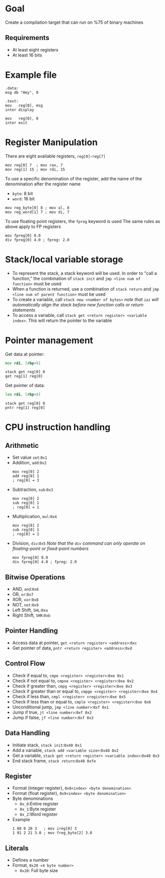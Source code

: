 # Goal
Create a compilation target that can run on %75 of binary machines
## Requirements
- At least eight registers
- At least 16 bits

# Example file
```iasm
.data:
msg db "Hey", 0

.text:
mov   reg[0], msg
inter display

mov   reg[0], 0
inter exit
```

# Register Manipulation
There are eight available registers, `reg[0]`-`reg[7]`
```iasm
mov reg[0] 7  ; mov rax, 7
mov reg[1] 15 ; mov rdi, 15
```
To use a specific denomination of the register, add the name of the denomination after the register name
- `byte`: 8 bit
- `word`: 16 bit
```iasm
mov reg_byte[0] 8 ; mov al, 8
mov reg_word[1] 7 ; mov di, 7
```
To use floating point registers, the `fpreg` keyword is used
The same rules as above apply to FP registers
```iasm
mov fpreg[0] 8.0 
div fpreg[0] 4.0 ; fpreg: 2.0
```

# Stack/local variable storage
- To represent the stack, a stack keyword will be used. In order to "call a function," the combination of `stack init` and `jmp <line num of function>` must be used
- When a function is returned, use a combination of `stack return` and `jmp <line num of parent function>` must be used
- To create a variable, call `stack new <number of bytes>`
*note that `iai` will automatically align the stack before new function calls or return statements*
- To access a variable, call `stack get <return register> <variable index>`. This will return the pointer to the variable

# Pointer management
Get data at pointer:
```asm
mov rdi, [rbp+8]
```
```iasm
stack get reg[0] 0
get reg[1] reg[0]
```
Get pointer of data:
```asm
lea rdi, [rbp+8]
```
```iasm
stack get reg[0] 0
pntr reg[1] reg[0]
```

# CPU instruction handling
## Arithmetic
- Set value `set`:`0x1`
- Addition, `add`:`0x2`
    ```iasm
    mov reg[0] 2
    add reg[0] 1
    ; reg[0] = 3
    ```
- Subtraction, `sub`:`0x3`
    ```iasm
    mov reg[0] 2
    sub reg[0] 1
    ; reg[0] = 1
    ```
- Multiplication, `mul`:`0x4`
    ```iasm
    mov reg[0] 2
    sub reg[0] 1
    ; reg[0] = 1
    ```
- Division, `div`:`0x5` *Note that the `div` command can only operate on floating-point or fixed-point numbers*
    ```iasm
    mov fpreg[0] 8.0 
    div fpreg[0] 4.0 ; fpreg: 2.0
    ```
## Bitwise Operations
- AND, `and`:`0x6`
- OR, `or`:`0x7`
- XOR, `xor`:`0x8`
- NOT, `not`:`0x9`
- Left Shift, `SHL`:`0xa`
- Right Shift, `SHR`:`0xb`
## Pointer Handling
- Access data at pointer, `get <return register> <address>`:`0xc`
- Get pointer of data, `pntr <return register> <address>`:`0xd`
## Control Flow
- Check if equal to, `cmpe <register> <register>`:`0xe 0x1`
- Check if not equal to, `cmpne <register> <register>`:`0xe 0x2`
- Check if greater than, `cmpg <register> <register>`:`0xe 0x3`
- Check if greater than or equal to, `cmpge <register> <register>`:`0xe 0x4`
- Check if less than, `cmpl <register> <register>`:`0xe 0x5`
- Check if less than or equal to, `cmple <register> <register>`:`0xe 0x6`
- Unconditional jump, `jmp <line number>`:`0xf 0x1`
- Jump if true, `jt <line number>`:`0xf 0x2`
- Jump if false, `jf <line number>`:`0xf 0x3`
## Data Handling
- Initiate stack, `stack init`:`0x40 0x1`
- Add a variable, `stack add <variable size>`:`0x40 0x2`
- Get a variable, `stack get <return register> <variable index>`:`0x40 0x3`
- End stack frame, `stack return`:`0x40 0xfe`
## Register
- Format (integer register), `0x8<index> <byte denomination>`
- Format (float register),   `0x9<index> <byte denomination>`
- Byte denominations
    - `0x_0`:Entire register
    - `0x_1`:Byte register
    - `0x_2`:Word register
- Example
    ```iasm
    1 80 0 20 3   ; mov ireg[0] 3
    1 91 2 21 3.0 ; mov freg_byte[2] 3.0
    ```
## Literals
- Defines a number
- Format, `0x20 <4 byte number>`
    - `0x20`: Full byte size
